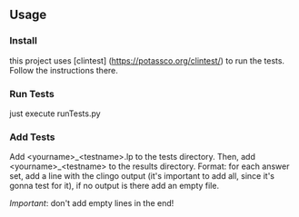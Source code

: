 ## Usage
### Install
this project uses [clintest] (https://potassco.org/clintest/) to run the tests. Follow the instructions there.
### Run Tests
just execute runTests.py
### Add Tests
Add \<yourname\>_\<testname\>.lp to the tests directory.
Then, add \<yourname\>\_\<testname\> to the results directory.
Format: for each answer set, add a line with the clingo output (it's important to add all, since it's gonna test for it), if no output is there add an empty file.

_Important_: don't add empty lines in the end!
